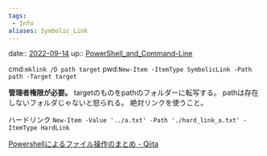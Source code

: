 ```yaml
---
tags:
 - Info
aliases: Symbolic_Link
---
```


date:: [2022-09-14](Daily_Note/2022-09-14.md)
up:: [PowerShell_and_Command-Line](../Bar/App/PowerShell_and_Command-Line.md)

cmd:`mklink /D path target`
pwd:`New-Item -ItemType SymbolicLink -Path path -Target target`

**管理者権限が必要。**
targetのものをpathのフォルダーに転写する。
pathは存在しないフォルダじゃないと怒られる。
絶対リンクを使うこと。

ハードリンク
`New-Item -Value '../a.txt' -Path './hard_link_a.txt' -ItemType HardLink`

[Powershellによるファイル操作のまとめ - Qiita](https://qiita.com/mima_ita/items/ae31f3a19389e69b307f)
